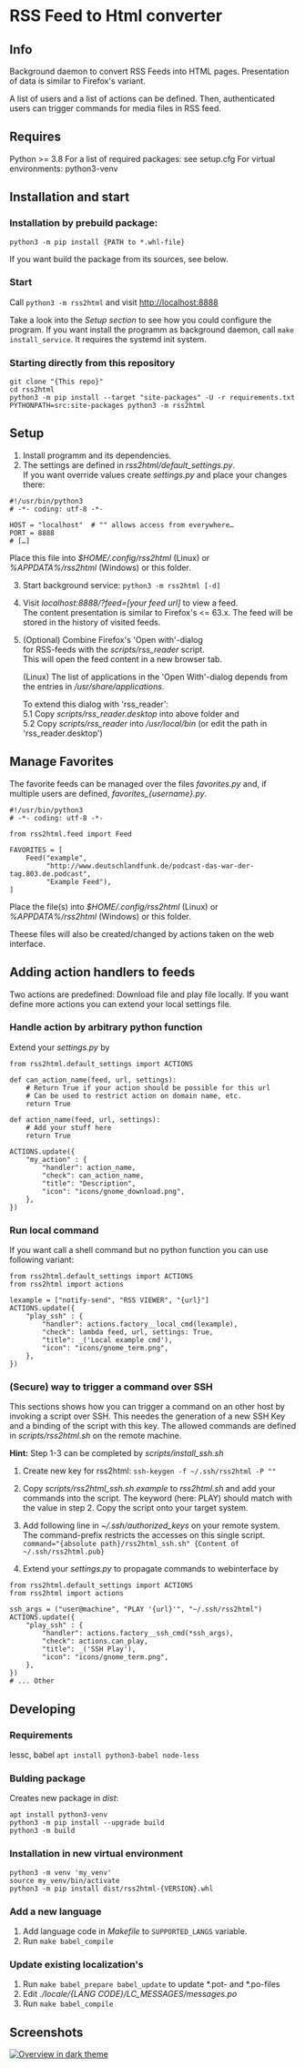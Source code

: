    RSS Feed to Html converter
==================================


## Info

Background daemon to convert RSS Feeds into HTML pages.
Presentation of data is similar to Firefox's variant.

A list of users and a list of actions can be defined.
Then, authenticated users can trigger commands for media files in
RSS feed.


## Requires

Python >= 3.8
For a list of required packages: see setup.cfg
For virtual environments: python3-venv


## Installation and start
### Installation by prebuild package:
```
python3 -m pip install {PATH to *.whl-file}
```
If you want build the package from its sources, see below.


### Start
Call `python3 -m rss2html` and visit <http://localhost:8888>

Take a look into the *Setup section* to see how you could
configure the program.
If you want install the programm as background daemon,
call `make install_service`. It requires the systemd init system.


### Starting directly from this repository
```
git clone "{This repo}"
cd rss2html
python3 -m pip install --target "site-packages" -U -r requirements.txt
PYTHONPATH=src:site-packages python3 -m rss2html
```


## Setup

1. Install programm and its dependencies.
2. The settings are defined in *rss2html/default_settings.py*.  
	If you want override values create *settings.py* and place your
	changes there:

```
#!/usr/bin/python3
# -*- coding: utf-8 -*-

HOST = "localhost"  # "" allows access from everywhere…
PORT = 8888
# […]
```

Place this file into *$HOME/.config/rss2html* (Linux) or *%APPDATA%/rss2html* (Windows) or this folder.

3. Start background service: `python3 -m rss2html [-d]`

4. Visit *localhost:8888/?feed=[your feed url]* to view a feed.  
	The content presentation is similar to Firefox's <= 63.x.
	The feed will be stored in the history of visited feeds.

5. (Optional) Combine Firefox's 'Open with'-dialog  
	for RSS-feeds with the *scripts/rss_reader* script.  
	This will open the feed content in a new browser tab.

	(Linux)
	The list of applications in the 'Open With'-dialog
	depends from the entries in */usr/share/applications*.  

	To extend this dialog with 'rss_reader':  
	5.1 Copy *scripts/rss_reader.desktop* into above folder and  
	5.2 Copy *scripts/rss_reader* into */usr/local/bin* (or edit the path in 'rss_reader.desktop')


## Manage Favorites

The favorite feeds can be managed over the files *favorites.py* and, if multiple users are defined, *favorites_{username}.py*.

```
#!/usr/bin/python3
# -*- coding: utf-8 -*-

from rss2html.feed import Feed

FAVORITES = [
    Feed("example",
         "http://www.deutschlandfunk.de/podcast-das-war-der-tag.803.de.podcast",
         "Example Feed"),
]
```

Place the file(s) into *$HOME/.config/rss2html* (Linux) or  
*%APPDATA%/rss2html* (Windows) or this folder.

Theese files will also be created/changed by actions taken on the web interface.


## Adding action handlers to feeds

Two actions are predefined: Download file and play file locally.
If you want define more actions you can extend your local settings file.


### Handle action by arbitrary python function

Extend your *settings.py* by

```
from rss2html.default_settings import ACTIONS

def can_action_name(feed, url, settings):
    # Return True if your action should be possible for this url
    # Can be used to restrict action on domain name, etc.
    return True

def action_name(feed, url, settings):
    # Add your stuff here
    return True

ACTIONS.update({
    "my_action" : {
        "handler": action_name,
        "check": can_action_name,
        "title": "Description",
        "icon": "icons/gnome_download.png",
    },
})
```

### Run local command
If you want call a shell command but no python function you can use
following variant:

```
from rss2html.default_settings import ACTIONS
from rss2html import actions

lexample = ["notify-send", "RSS VIEWER", "{url}"]
ACTIONS.update({
    "play_ssh" : {
        "handler": actions.factory__local_cmd(lexample),
        "check": lambda feed, url, settings: True,
        "title": _('Local example cmd'),
        "icon": "icons/gnome_term.png",
    },
})
```

### (Secure) way to trigger a command over SSH
This sections shows how you can trigger a command on an other
host by invoking a script over SSH. This needes the generation
of a new SSH Key and a binding of the script with this key.
The allowed commands are defined in *scripts/rss2html.sh* on the remote machine.

**Hint:** Step 1-3 can be completed by *scripts/install_ssh.sh*

1. Create new key for rss2html: `ssh-keygen -f ~/.ssh/rss2html -P ""`

2. Copy *scripts/rss2html_ssh.sh.example* to *rss2html.sh* and add your
  commands into the script. The keyword (here: PLAY) should match
  with the value in step 2.
  Copy the script onto your target system.

3. Add following line in *~/.ssh/authorized_keys* on your remote system.
  The command-prefix restricts the accesses on this single script.
	`command="{absolute path}/rss2html_ssh.sh" {Content of ~/.ssh/rss2html.pub}`

4. Extend your *settings.py* to propagate commands to webinterface by

```
from rss2html.default_settings import ACTIONS
from rss2html import actions

ssh_args = ("user@machine", "PLAY '{url}'", "~/.ssh/rss2html")
ACTIONS.update({
    "play_ssh" : {
        "handler": actions.factory__ssh_cmd(*ssh_args),
        "check": actions.can_play,
        "title": _('SSH Play'),
        "icon": "icons/gnome_term.png",
    },
})
# ... Other
```

## Developing
### Requirements
lessc, babel
`apt install python3-babel node-less`

### Bulding package

Creates new package in *dist*:
```
apt install python3-venv
python3 -m pip install --upgrade build
python3 -m build
```


### Installation in new virtual environment
```
python3 -m venv 'my_venv'
source my_venv/bin/activate
python3 -m pip install dist/rss2html-{VERSION}.whl 
```

### Add a new language
1. Add language code in *Makefile* to `SUPPORTED_LANGS` variable.
2. Run `make babel_compile`


### Update existing localization's
1. Run `make babel_prepare babel_update` to update \*.pot- and \*.po-files
2. Edit *./locale/{LANG CODE}/LC_MESSAGES/messages.po*
3. Run `make babel_compile`


## Screenshots
[![Overview in dark theme](screenshots/screenshot_01.png)](screenshots/README.md)
